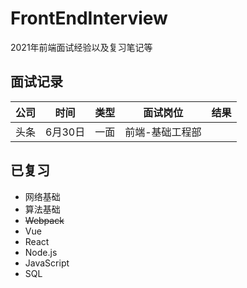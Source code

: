 # FrontEndInterview
2021年前端面试经验以及复习笔记等


## 面试记录

|公司|时间|类型|面试岗位|结果|
|:----:|:----:|:----:|:----:|:----:|
|头条|6月30日|一面|前端-基础工程部||

## 已复习

- 网络基础
- 算法基础
- ~~Webpack~~
- Vue
- React
- Node.js
- JavaScript
- SQL
